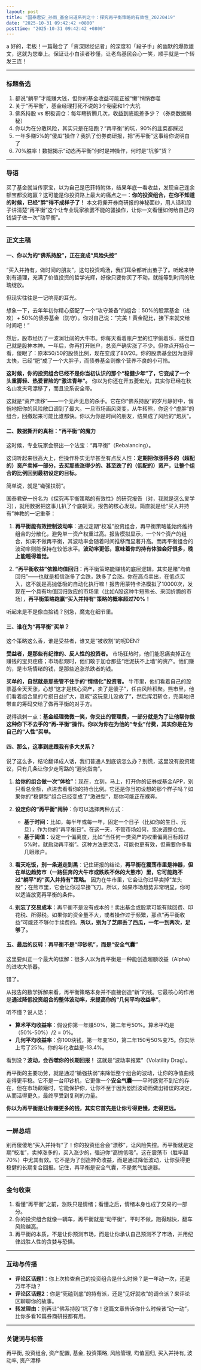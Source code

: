 ```yaml
---
layout: post
title: "国泰君安_孙雨_基金问道系列之十：探究再平衡策略的有效性_20220419"
date: "2025-10-31 09:42:42 +0800"
posttime: "2025-10-31 09:42:42 +0800"
---
```


a
好的，老板！一篇融合了「资深财经记者」的深度和「段子手」的幽默的爆款雄文，这就为您奉上。保证让小白读者秒懂，让老鸟基民会心一笑，顺手就是一个转发三连！

---

### **标题备选**

1.  都说“躺平”才能赚大钱，但你的基金收益可能正被“懒”悄悄吞噬
2.  关于“再平衡”，基金经理打死不说的3个秘密和1个大坑
3.  佛系持股 vs 积极调仓：每年瞎折腾几次，收益到底能差多少？（券商数据揭秘）
4.  你以为在分散风险，其实只是在陪跑？“再平衡”的坑，90%的韭菜都踩过
5.  一年多赚5%的“傻瓜”操作？我扒了份券商研报，把“再平衡”这事给你说明白了
6.  70%胜率！数据揭示“动态再平衡”何时是神操作，何时是“坑爹”货？

---

### **导语**

买了基金就当传家宝，以为自己是巴菲特附体，结果年底一看收益，发现自己连余额宝都没跑赢？这可能是你投资路上最大的痛点之一：**你的投资组合，在你不知道的时候，已经“胖”得不成样子了！** 本文将撕开券商研报的神秘面纱，用人话和段子讲清楚“再平衡”这个让专业玩家欲罢不能的骚操作，让你一文看懂如何给自己的钱袋子做一次“动平衡”。

---

### **正文主稿**

#### **一、你以为的“佛系持股”，正在变成“风险失控”**

“买入并持有，做时间的朋友”，这句投资鸡汤，我们耳朵都听出茧子了。听起来特别有道理，充满了价值投资的哲学光辉，好像只要你买了不动，就能等到时间的玫瑰绽放。

但现实往往是一记响亮的耳光。

想象一下，去年年初你精心搭配了一个“攻守兼备”的组合：50%的股票基金（进攻）+ 50%的债券基金（防守）。你对自己说：“完美！黄金配比，接下来就交给时间吧！”

然后，股市经历了一波澜壮阔的大牛市。你每天看着账户里的红字偷着乐，感觉自己就是股神本神。一年后，你再打开账户，总资产确实涨了不少。但你点开持仓一看，傻眼了：原本50/50的股债比例，现在变成了80/20。你的股票基金因为涨得太快，已经“肥”成了一个大胖子，而债券基金则像个营养不良的小可怜。

**这时候，你的投资组合已经不是你当初认识的那个“稳健少年”了，它变成了一个头重脚轻、热爱冒险的“激进青年”。** 你以为你还在开五菱宏光，其实你已经在秋名山发夹弯漂移了，而且没系安全带。

这就是“资产漂移”——一个无声无息的杀手。它在你“佛系持股”的岁月静好中，悄悄地把你的风险敞口调到了最大。一旦市场画风突变，从牛转熊，你这个“虚胖”的组合，回撤起来可能比谁都快。你以为你是时间的朋友，结果成了风险的“炮灰”。

#### **二、数据撕开的真相：“再平衡”的魔力**

这时候，专业玩家会祭出一个法宝：“再平衡”（Rebalancing）。

这词听起来很高大上，但操作朴实无华甚至有点反人性：**定期把你涨得多的（超配的）资产卖掉一部分，去买那些涨得少的、甚至跌了的（低配的）资产，让整个组合的比例回到最初设定的目标。**

简单说，就是“锄强扶弱”。

国泰君安一份名为《探究再平衡策略的有效性》的研究报告（对，我就是这么爱学习），就用数据把这事儿扒了个底朝天。报告的核心发现，简直就是给“买入并持有”神教的一记重拳：

1.  **再平衡能有效控制波动率**：通过定期“校准”投资组合，再平衡策略能始终维持组合的分散化，避免单一资产权重过高。报告模拟显示，一个N个资产的组合，如果不做再平衡，其波动率会随着时间推移而显著升高。而再平衡组合的波动率则能保持在较低水平。**波动率更低，意味着你的持有体验会好很多，晚上能睡得着觉。**

2.  **“再平衡收益”依赖均值回归**：再平衡策略能赚钱的底层逻辑，其实是赌“均值回归”——也就是相信涨多了会跌，跌多了会涨。你在高点卖出，在低点买入，这不就是高抛低吸的自动化执行嘛！报告用蒙特卡洛模拟了10000次，发现在一个具有均值回归效应的市场里（比如A股这种牛短熊长、来回折腾的市场），**再平衡策略跑赢“买入并持有”策略的概率超过70%！**

听起来是不是像白捡钱？别急，魔鬼在细节里。

#### **三、谁在为“再平衡”买单？**

这个策略这么香，谁是受益者，谁又是“被收割”的呢DEN?

**受益者，是那些有纪律的、反人性的投资者。** 市场狂热时，他们能忍痛卖掉正在赚钱的宝贝疙瘩；市场悲观时，他们敢于加仓那些“烂泥扶不上墙”的资产。他们赚的，是市场情绪的钱，是那些追涨杀跌者的钱。

**买单的，自然就是那些管不住手的“情绪化”投资者。** 牛市里，他们看着自己的股票基金天天涨，心想“这才是核心资产，卖了是傻子”，任由风险积聚。熊市里，他们看着组合里的亏损日益扩大，哀叹“这玩意儿没救了”，然后挥泪斩仓，完美地把带血的筹码交给了做再平衡的对手方。

说得讽刺一点：**基金经理微微一笑，你交出的管理费，一部分就是为了让他帮你做这种你下不去手的“再-平衡”操作。你以为你在为他的“专业”付费，其实你是在为自己的“人性”买单。**

#### **四、那么，这事到底跟我有多大关系？**

说了这么多，结论翻译成人话，我们普通人到底该怎么办？别慌，这里没有投资建议，只有几条让你少走弯路的“避坑指南”。

1.  **给你的组合做一次“体检”**：现在，立刻，马上，打开你的证券或基金APP，别只看总金额，点进去看看你的持仓比例。它还是你当初设想的那个样子吗？如果你的“稳健型”组合已经变成了“激进型”，那你可能正在裸奔。

2.  **设定你的“再平衡”闹钟**：你可以选择两种方式：
    *   **基于时间**：比如，每半年或每一年，固定一个日子（比如你的生日、元旦），作为你的“再平衡日”。在这一天，不管市场如何，坚决调整仓位。
    *   **基于阈值**：设定一个偏离度，比如“当任何一类资产的权重偏离目标超过5%时，就启动再平衡”。这种方法更灵活，可能也更有效，但需要你多看几眼账户。

3.  **看天吃饭，别一条道走到黑**：记住研报的结论，**再平衡在震荡市里是神器，但在单边趋势市（一路狂奔的大牛市或跌跌不休的大熊市）里，它可能跑不过“躺平”的“买入并持有”策略。** 因为在牛市里，它会让你过早卖掉“龙头股”；在熊市里，它会让你过早接飞刀。所以，如果市场趋势非常明显，你可以适当放宽再平衡的条件。

4.  **别忘了交易成本**：再平衡不是没有成本的！卖出基金或股票可能有赎回费、印花税、所得税。如果你的资金量不大，或者操作过于频繁，那点“再平衡收益”可能还不够付手续费的。**所以，别为了芝麻丢了西瓜，一年一到两次，足够了。**

#### **五、最后的反转：再平衡不是“印钞机”，而是“安全气囊”**

这里要纠正一个最大的误解：很多人以为再平衡是一种能创造超额收益（Alpha）的进攻大杀器。

错了。

从报告的数学拆解来看，再平衡策略本身并不直接创造“新”的钱。它最核心的作用是**通过降低投资组合的整体波动率，来提高你的“几何平均收益率”**。

听不懂？说人话：

*   **算术平均收益率**：假设你第一年赚50%，第二年亏50%。算术平均是（50%-50%）/2 = 0%。
*   **几何平均收益率**：你100块钱，第一年变150，第二年150亏50%变75。你实际上亏了25%。你的年化收益是-13.4%。

看到没？**波动，会吞噬你的长期回报！** 这就是“波动率拖累”（Volatility Drag）。

再平衡的主要功劳，就是通过“锄强扶弱”来降低整个组合的波动，让你的净值曲线走得更平稳。它不是一台印钞机，它更像一个**安全气囊**——平时感觉不到它的存在，但在市场颠簸时，它能保护你，让你不至于因为剧烈波动而做出错误的决定，从而活得更久，最终享受到复利的力量。

**你以为再平衡是让你赚更多的钱，其实它首先是让你亏得更慢，走得更远。**

---

### **一屏总结**

别再傻傻地“买入并持有”了！你的投资组合会“漂移”，让风险失控。再平衡就是定期“校准”，卖掉涨多的，买入涨少的，强迫你“高抛低吸”。这在震荡市（胜率超70%）中尤其有效。它不是为了创造神奇收益，而是通过降低波动，让你获得更稳健的长期复合回报。记住，再平衡是安全气囊，不是氮气加速器。

---

### **金句收束**

1.  看懂“再平衡”之前，涨跌只是情绪；看懂之后，情绪本身也成了交易的一部分。
2.  你的投资组合就像一辆车，再平衡就是“动平衡”，平时不做，跑得越快，翻车风险越高。
3.  再平衡的本质，不是让你预测市场，而是让你承认自己预测不了市场，并用纪律战胜人性的贪婪与恐惧。

---

### **互动与传播**

*   **评论区话题1**：你上次检查自己的投资组合是什么时候？是一年动一次，还是万年不动？
*   **评论区话题2**：你是“死磕到底”的持有派，还是“见好就收”的调仓派？来评论区聊聊你的故事。
*   **转发理由**：别再让“佛系持股”坑了你！这篇文章告诉你什么时候该“动一动”，比你多看10篇券商研报都有用。

---

### **关键词与标签**

再平衡, 投资组合, 资产配置, 基金, 投资策略, 风险管理, 均值回归, 买入并持有, 波动率, 资产漂移
